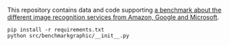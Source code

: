 This repository contains data and code supporting [a benchmark about the
different image recognition services from Amazon, Google and Microsoft](https://thedarkside.frantzmiccoli.com/experimentation/2017/03/19/image-recognition-benchmark-amazon-google-microsoft.html).

```
pip install -r requirements.txt
python src/benchmarkgraphic/__init__.py
```
